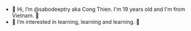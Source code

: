 - 👋 Hi, I’m @sabodeeptry aka Cong Thien. I'm 19 years old and I'm from Vietnam. 🤠
- 👀 I’m interested in learning, learning and learning.
🤠

<!---
sabodeeptry/sabodeeptry is a ✨ special ✨ repository because its `README.md` (this file) appears on your GitHub profile.
You can click the Preview link to take a look at your changes.
--->
